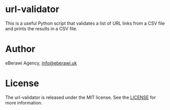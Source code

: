 # url-validator
This is a useful Python script that validates a list of URL links from a CSV file and prints the results in a CSV file.


# Author
eBerawi Agency, info@eberawi.uk


# License
The url-validator is released under the MIT license. See the [LICENSE](https://github.com/eBerawi/url-validator/blob/main/LICENSE) for more information.

